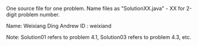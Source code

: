 One source file for one problem.
Name files as "SolutionXX.java" - XX for 2-digit problem number.

Name: Weixiang Ding Andrew ID : weixiand

Note: Solution01 refers to problem 4.1, Solution03 refers to problem 4.3, etc.
